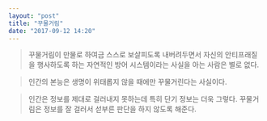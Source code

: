 ```yaml
---
layout: "post"
title: "꾸물거림"
date: "2017-09-12 14:20"
---
```


> 꾸물거림이 만물로 하여금 스스로 보살피도록 내버려두면서 자신의 안티프래질을 행사하도록 하는 자연적인 방어 시스템이라는 사실을 아는 사람은 별로 없다.

> 인간의 본능은 생명이 위태롭지 않을 때에만 꾸물거린다는 사실이다.

> 인간은 정보를 제대로 걸러내지 못하는데 특히 단기 정보는 더욱 그렇다. 꾸물거림은 정보를 잘 걸러서 섣부른 판단을 하지 않도록 해준다.
